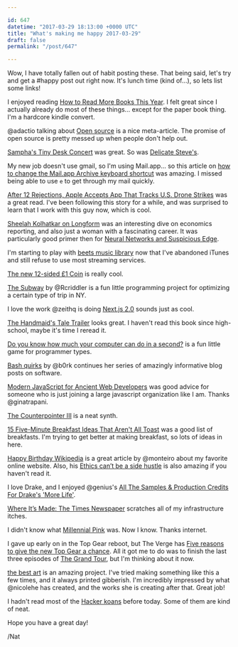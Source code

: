 ```yaml
---

id: 647
datetime: "2017-03-29 18:13:00 +0000 UTC"
title: "What's making me happy 2017-03-29"
draft: false
permalink: "/post/647"

---
```


Wow, I have totally fallen out of habit posting these. That being said, let's try and get a #happy post out right now. It's lunch time (kind of...), so lets list some links!

I enjoyed reading [How to Read More Books This Year](https://medium.com/the-mission/how-to-read-a-lot-more-books-this-year-according-to-harvard-research-e1dfc55e0b9f?source=ifttt--------------1). I felt great since I actually already do most of these things... except for the paper book thing. I'm a hardcore kindle convert.

@adactio talking about [Open source](https://adactio.com/journal/12080) is a nice meta-article. The promise of open source is pretty messed up when people don't help out.

[Sampha's Tiny Desk Concert](https://www.youtube.com/watch?v=fnIu25lXXY8&feature=youtu.be) was great. So was [Delicate Steve's](http://www.npr.org/event/music/521234811/delicate-steve-tiny-desk-concert).

My new job doesn't use gmail, so I'm using Mail.app... so this article on [how to change the Mail.app Archive keyboard shortcut](http://crateofpenguins.com/blog/2013-10-how-to-change-the-mailapp-archive-keyboard-shortcut) was amazing. I missed being able to use `e` to get through my mail quickly.

[After 12 Rejections, Apple Accepts App That Tracks U.S. Drone Strikes](https://theintercept.com/2017/03/28/after-12-rejections-apple-accepts-app-that-tracks-u-s-drone-strikes/) was a great read. I've been following this story for a while, and was surprised to learn that I work with this guy now, which is cool.

[Sheelah Kolhatkar on Longform](https://longform.org/posts/longform-podcast-237-sheelah-kolhatkar) was an interesting dive on economics reporting, and also just a woman with a fascinating career. It was particularly good primer then for [Neural Networks and Suspicious Edge](https://www.bloomberg.com/view/articles/2017-03-28/neural-networks-and-suspicious-edge).

I'm starting to play with [beets music library](https://github.com/beetbox/beets) now that I've abandoned iTunes and still refuse to use most streaming services.

[The new 12-sided £1 Coin](https://www.thenewpoundcoin.com/) is really cool.

[The Subway](https://ryanriddle.github.io/subway.html) by @Rcriddler is a fun little programming project for optimizing a certain type of trip in NY.

I love the work @zeithq is doing [Next.js 2.0](https://zeit.co/blog/next2) sounds just as cool.

[The Handmaid's Tale Trailer](https://io9.gizmodo.com/the-handmaids-tale-trailer-shows-a-world-where-fear-bre-1793566930?rev=1490286319286) looks great. I haven't read this book since high-school, maybe it's time I reread it.

[Do you know how much your computer can do in a second?](https://computers-are-fast.github.io/) is a fun little game for programmer types.

[Bash quirks](https://jvns.ca/blog/2017/03/26/bash-quirks/) by @b0rk continues her series of amazingly informative blog posts on software.

[Modern JavaScript for Ancient Web Developers](https://trackchanges.postlight.com/modern-javascript-for-ancient-web-developers-58e7cae050f9?source=ifttt--------------1) was good advice for someone who is just joining a large javascript organization like I am. Thanks @ginatrapani.

[The Counterpointer III](http://www.luisapereira.net/projects/project/the-counterpointer-III/) is a neat synth.

[15 Five-Minute Breakfast Ideas That Aren't All Toast](http://www.bonappetit.com/story/five-minute-fast-breakfast-ideas?intcid=recirc_outbrain_mfooter) was a good list of breakfasts. I'm trying to get better at making breakfast, so lots of ideas in here. 

[Happy Birthday Wikipedia](https://medium.com/@monteiro/happy-birthday-wikipedia-c2f6f0c04f1b?source=ifttt--------------1) is a great article by @monteiro about my favorite online website. Also, his [Ethics can’t be a side hustle](https://deardesignstudent.com/ethics-cant-be-a-side-hustle-b9e78c090aee?source=ifttt--------------1) is also amazing if you haven't read it.

I love Drake, and I enjoyed @genius's [All The Samples & Production Credits For Drake's 'More Life'](https://genius.com/a/here-are-all-the-samples-production-credits-for-drake-s-more-life).

[Where It’s Made: The Times Newspaper](https://nyti.ms/2nvtA4j) scratches all of my infrastructure itches.


I didn't know what [Millennial Pink](http://nymag.com/thecut/2017/03/why-millennial-pink-refuses-to-go-away.html?mid=twitter_nymag) was. Now I know. Thanks internet.

I gave up early on in the Top Gear reboot, but The Verge has [Five reasons to give the new Top Gear a chance](http://www.theverge.com/platform/amp/2017/3/17/14956692/top-gear-chris-harris-matt-leblanc-rory-reid-season-24). All it got me to do was to finish the last three episodes of [The Grand Tour](https://en.wikipedia.org/wiki/The_Grand_Tour_(TV_series)), but I'm thinking about it now.

[the best art](http://nicole.pizza/the-best-art/) is an amazing project. I've tried making something like this a few times, and it always printed gibberish. I'm incredibly impressed by what @nicolehe has created, and the works she is creating after that. Great job!

I hadn't read most of the [Hacker koans](https://en.wikipedia.org/wiki/Hacker_koan) before today. Some of them are kind of neat.

Hope you have a great day!

/Nat


